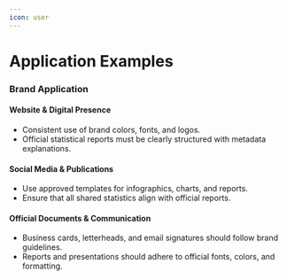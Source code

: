 ```yaml
---
icon: user
---
```


# Application Examples

### **Brand Application**

#### **Website & Digital Presence**

* Consistent use of brand colors, fonts, and logos.
* Official statistical reports must be clearly structured with metadata explanations.

#### **Social Media & Publications**

* Use approved templates for infographics, charts, and reports.
* Ensure that all shared statistics align with official reports.

#### **Official Documents & Communication**

* Business cards, letterheads, and email signatures should follow brand guidelines.
* Reports and presentations should adhere to official fonts, colors, and formatting.

